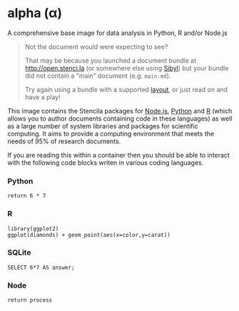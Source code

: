 # alpha (α)

A comprehensive base image for data analysis in Python, R and/or Node.js

> Not the document would were expecting to see?
>
> That may be because you launched a document bundle at http://open.stenci.la (or somewhere else using [Sibyl](https://github.com/stencila/sibyl)) but your bundle did not contain a "main" document (e.g. `main.md`).
>
> Try again using a bundle with a supported [layout](https://sibyl.surge.sh), or just read on and have a play!

This image contains the Stencila packages for [Node.js](https://github.com/stencila/node), [Python](https://github.com/stencila/python) and [R](https://github.com/stencila/r) (which allows you to author documents containing code in these languages) as well as a large number of system libraries and packages for scientific computing. It aims to provide a computing environment that meets the needs of 95% of research documents.

If you are reading this within a container then you should be able to interact with the following code blocks writen in various coding languages.

### Python

```run(){py}
return 6 * 7
```

### R

```run(){r}
library(ggplot2) 
ggplot(diamonds) + geom_point(aes(x=color,y=carat))
```

### SQLite

```run(){sqlite}
SELECT 6*7 AS answer;
```

### Node

```run(){node}
return process
```
